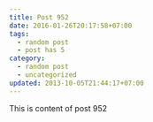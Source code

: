 ```yaml
---
title: Post 952
date: 2016-01-26T20:17:58+07:00
tags:
  - random post
  - post has 5
category:
  - random post
  - uncategorized
updated: 2013-10-05T21:44:17+07:00
---
```

This is content of post 952